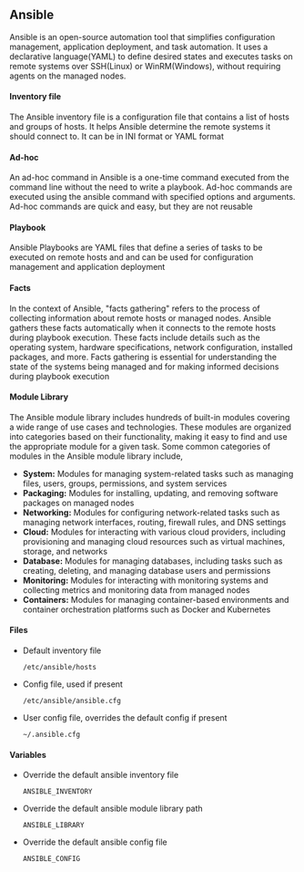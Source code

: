 ## Ansible
Ansible is an open-source automation tool that simplifies configuration management, application deployment, and task automation. It uses a declarative language(YAML) to define desired states and executes tasks on remote systems over SSH(Linux) or WinRM(Windows), without requiring agents on the managed nodes.

#### Inventory file
The Ansible inventory file is a configuration file that contains a list of hosts and groups of hosts. It helps Ansible determine the remote systems it should connect to. It can be in INI format or YAML format

#### Ad-hoc
An ad-hoc command in Ansible is a one-time command executed from the command line without the need to write a playbook. Ad-hoc commands are executed using the ansible command with specified options and arguments. Ad-hoc commands are quick and easy, but they are not reusable

#### Playbook
Ansible Playbooks are YAML files that define a series of tasks to be executed on remote hosts and and can be used for configuration management and application deployment

#### Facts
In the context of Ansible, "facts gathering" refers to the process of collecting information about remote hosts or managed nodes. Ansible gathers these facts automatically when it connects to the remote hosts during playbook execution. These facts include details such as the operating system, hardware specifications, network configuration, installed packages, and more. Facts gathering is essential for understanding the state of the systems being managed and for making informed decisions during playbook execution

#### Module Library
The Ansible module library includes hundreds of built-in modules covering a wide range of use cases and technologies. These modules are organized into categories based on their functionality, making it easy to find and use the appropriate module for a given task. Some common categories of modules in the Ansible module library include,
- **System:** Modules for managing system-related tasks such as managing files, users, groups, permissions, and system services
- **Packaging:** Modules for installing, updating, and removing software packages on managed nodes
- **Networking:** Modules for configuring network-related tasks such as managing network interfaces, routing, firewall rules, and DNS settings
- **Cloud:** Modules for interacting with various cloud providers, including provisioning and managing cloud resources such as virtual machines, storage, and networks
- **Database:** Modules for managing databases, including tasks such as creating, deleting, and managing database users and permissions
- **Monitoring:** Modules for interacting with monitoring systems and collecting metrics and monitoring data from managed nodes
- **Containers:** Modules for managing container-based environments and container orchestration platforms such as Docker and Kubernetes

#### Files
- Default inventory file
  ```
  /etc/ansible/hosts
  ```
- Config file, used if present
  ```
  /etc/ansible/ansible.cfg
  ```
- User config file, overrides the default config if present
  ```
  ~/.ansible.cfg
  ```
#### Variables
- Override the default ansible inventory file
  ```
  ANSIBLE_INVENTORY
  ```
- Override the default ansible module library path
  ```
  ANSIBLE_LIBRARY
  ```
- Override the default ansible config file
  ```
  ANSIBLE_CONFIG
  ```
